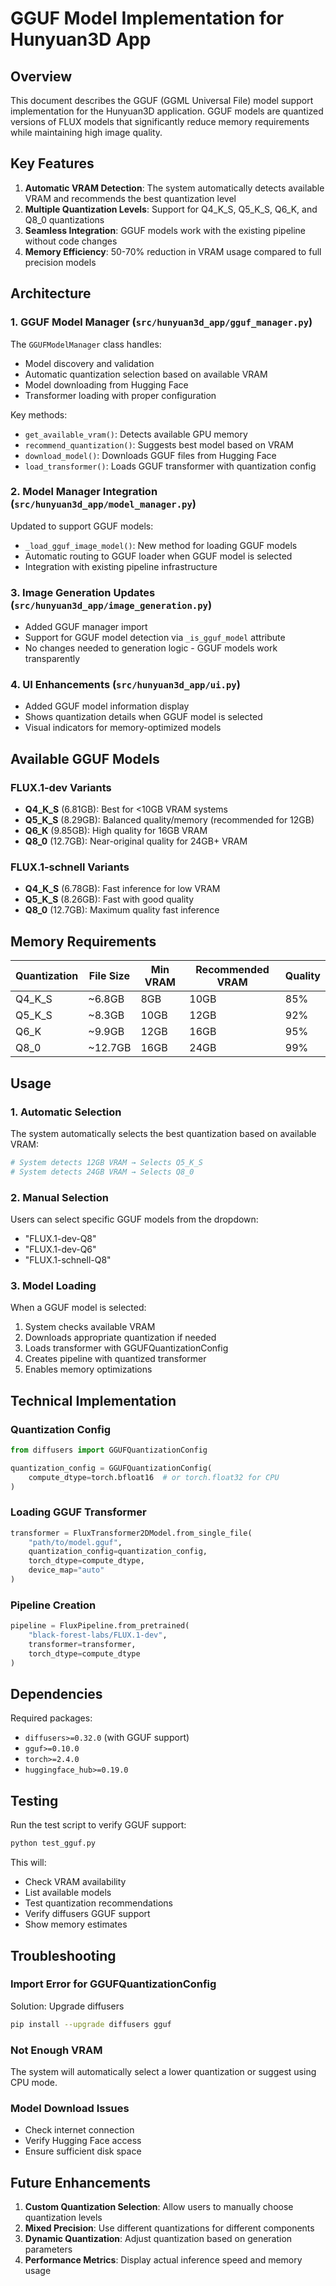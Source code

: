 # GGUF Model Implementation for Hunyuan3D App

## Overview

This document describes the GGUF (GGML Universal File) model support implementation for the Hunyuan3D application. GGUF models are quantized versions of FLUX models that significantly reduce memory requirements while maintaining high image quality.

## Key Features

1. **Automatic VRAM Detection**: The system automatically detects available VRAM and recommends the best quantization level
2. **Multiple Quantization Levels**: Support for Q4_K_S, Q5_K_S, Q6_K, and Q8_0 quantizations
3. **Seamless Integration**: GGUF models work with the existing pipeline without code changes
4. **Memory Efficiency**: 50-70% reduction in VRAM usage compared to full precision models

## Architecture

### 1. GGUF Model Manager (`src/hunyuan3d_app/gguf_manager.py`)

The `GGUFModelManager` class handles:
- Model discovery and validation
- Automatic quantization selection based on available VRAM
- Model downloading from Hugging Face
- Transformer loading with proper configuration

Key methods:
- `get_available_vram()`: Detects available GPU memory
- `recommend_quantization()`: Suggests best model based on VRAM
- `download_model()`: Downloads GGUF files from Hugging Face
- `load_transformer()`: Loads GGUF transformer with quantization config

### 2. Model Manager Integration (`src/hunyuan3d_app/model_manager.py`)

Updated to support GGUF models:
- `_load_gguf_image_model()`: New method for loading GGUF models
- Automatic routing to GGUF loader when GGUF model is selected
- Integration with existing pipeline infrastructure

### 3. Image Generation Updates (`src/hunyuan3d_app/image_generation.py`)

- Added GGUF manager import
- Support for GGUF model detection via `_is_gguf_model` attribute
- No changes needed to generation logic - GGUF models work transparently

### 4. UI Enhancements (`src/hunyuan3d_app/ui.py`)

- Added GGUF model information display
- Shows quantization details when GGUF model is selected
- Visual indicators for memory-optimized models

## Available GGUF Models

### FLUX.1-dev Variants
- **Q4_K_S** (6.81GB): Best for <10GB VRAM systems
- **Q5_K_S** (8.29GB): Balanced quality/memory (recommended for 12GB)
- **Q6_K** (9.85GB): High quality for 16GB VRAM
- **Q8_0** (12.7GB): Near-original quality for 24GB+ VRAM

### FLUX.1-schnell Variants
- **Q4_K_S** (6.78GB): Fast inference for low VRAM
- **Q5_K_S** (8.26GB): Fast with good quality
- **Q8_0** (12.7GB): Maximum quality fast inference

## Memory Requirements

| Quantization | File Size | Min VRAM | Recommended VRAM | Quality |
|--------------|-----------|----------|------------------|---------|
| Q4_K_S       | ~6.8GB    | 8GB      | 10GB            | 85%     |
| Q5_K_S       | ~8.3GB    | 10GB     | 12GB            | 92%     |
| Q6_K         | ~9.9GB    | 12GB     | 16GB            | 95%     |
| Q8_0         | ~12.7GB   | 16GB     | 24GB            | 99%     |

## Usage

### 1. Automatic Selection
The system automatically selects the best quantization based on available VRAM:
```python
# System detects 12GB VRAM → Selects Q5_K_S
# System detects 24GB VRAM → Selects Q8_0
```

### 2. Manual Selection
Users can select specific GGUF models from the dropdown:
- "FLUX.1-dev-Q8"
- "FLUX.1-dev-Q6"
- "FLUX.1-schnell-Q8"

### 3. Model Loading
When a GGUF model is selected:
1. System checks available VRAM
2. Downloads appropriate quantization if needed
3. Loads transformer with GGUFQuantizationConfig
4. Creates pipeline with quantized transformer
5. Enables memory optimizations

## Technical Implementation

### Quantization Config
```python
from diffusers import GGUFQuantizationConfig

quantization_config = GGUFQuantizationConfig(
    compute_dtype=torch.bfloat16  # or torch.float32 for CPU
)
```

### Loading GGUF Transformer
```python
transformer = FluxTransformer2DModel.from_single_file(
    "path/to/model.gguf",
    quantization_config=quantization_config,
    torch_dtype=compute_dtype,
    device_map="auto"
)
```

### Pipeline Creation
```python
pipeline = FluxPipeline.from_pretrained(
    "black-forest-labs/FLUX.1-dev",
    transformer=transformer,
    torch_dtype=compute_dtype
)
```

## Dependencies

Required packages:
- `diffusers>=0.32.0` (with GGUF support)
- `gguf>=0.10.0`
- `torch>=2.4.0`
- `huggingface_hub>=0.19.0`

## Testing

Run the test script to verify GGUF support:
```bash
python test_gguf.py
```

This will:
- Check VRAM availability
- List available models
- Test quantization recommendations
- Verify diffusers GGUF support
- Show memory estimates

## Troubleshooting

### Import Error for GGUFQuantizationConfig
Solution: Upgrade diffusers
```bash
pip install --upgrade diffusers gguf
```

### Not Enough VRAM
The system will automatically select a lower quantization or suggest using CPU mode.

### Model Download Issues
- Check internet connection
- Verify Hugging Face access
- Ensure sufficient disk space

## Future Enhancements

1. **Custom Quantization Selection**: Allow users to manually choose quantization levels
2. **Mixed Precision**: Use different quantizations for different components
3. **Dynamic Quantization**: Adjust quantization based on generation parameters
4. **Performance Metrics**: Display actual inference speed and memory usage